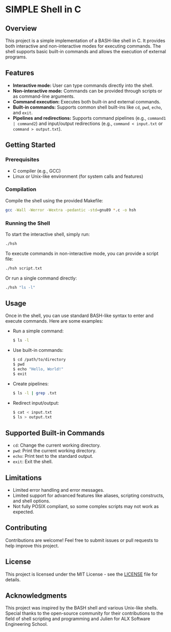 # SIMPLE Shell in C

## Overview

This project is a simple implementation of a BASH-like shell in C. It provides both interactive and non-interactive modes for executing commands. The shell supports basic built-in commands and allows the execution of external programs.

## Features

- **Interactive mode:** User can type commands directly into the shell.
- **Non-interactive mode:** Commands can be provided through scripts or as command-line arguments.
- **Command execution:** Executes both built-in and external commands.
- **Built-in commands:** Supports common shell built-ins like `cd`, `pwd`, `echo`, and `exit`.
- **Pipelines and redirections:** Supports command pipelines (e.g., `command1 | command2`) and input/output redirections (e.g., `command < input.txt` or `command > output.txt`).

## Getting Started

### Prerequisites

- C compiler (e.g., GCC)
- Linux or Unix-like environment (for system calls and features)

### Compilation

Compile the shell using the provided Makefile:

```bash
gcc -Wall -Werror -Wextra -pedantic -std=gnu89 *.c -o hsh
```

### Running the Shell

To start the interactive shell, simply run:

```bash
./hsh
```

To execute commands in non-interactive mode, you can provide a script file:

```bash
./hsh script.txt
```

Or run a single command directly:

```bash
./hsh "ls -l"
```

## Usage

Once in the shell, you can use standard BASH-like syntax to enter and execute commands. Here are some examples:

- Run a simple command:

  ```bash
  $ ls -l
  ```

- Use built-in commands:

  ```bash
  $ cd /path/to/directory
  $ pwd
  $ echo "Hello, World!"
  $ exit
  ```

- Create pipelines:

  ```bash
  $ ls -l | grep .txt
  ```

- Redirect input/output:

  ```bash
  $ cat < input.txt
  $ ls > output.txt
  ```

## Supported Built-in Commands

- `cd`: Change the current working directory.
- `pwd`: Print the current working directory.
- `echo`: Print text to the standard output.
- `exit`: Exit the shell.

## Limitations

- Limited error handling and error messages.
- Limited support for advanced features like aliases, scripting constructs, and shell options.
- Not fully POSIX compliant, so some complex scripts may not work as expected.

## Contributing

Contributions are welcome! Feel free to submit issues or pull requests to help improve this project.

## License

This project is licensed under the MIT License - see the [LICENSE](LICENSE) file for details.

## Acknowledgments

This project was inspired by the BASH shell and various Unix-like shells. Special thanks to the open-source community for their contributions to the field of shell scripting and programming and Julien for ALX Software Engineering School.
